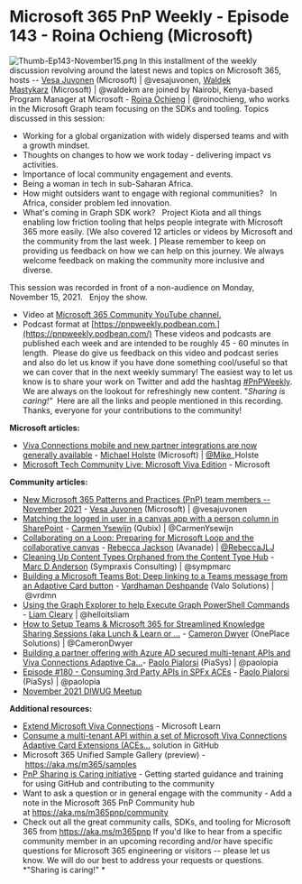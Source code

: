 # Microsoft 365 PnP Weekly - Episode 143 - Roina Ochieng (Microsoft)
![Thumb-Ep143-November15.png](https://techcommunity.microsoft.com/t5/image/serverpage/image-id/327138i766BAC25B37CD22E/image-size/large?v=v2&px=999 "Thumb-Ep143-November15.png")
In this installment of the weekly discussion revolving around the latest
news and topics on Microsoft 365, hosts -- [Vesa
Juvonen](http://twitter.com/vesajuvonen) (Microsoft) \|
\@vesajuvonen, [Waldek
Mastykarz](http://twitter.com/waldekm) (Microsoft) \| \@waldekm are
joined by Nairobi, Kenya-based Program Manager at Microsoft - [Roina
Ochieng](http://twitter.com/roinochieng) \| \@roinochieng, who works in
the Microsoft Graph team focusing on the SDKs and tooling.
Topics discussed in this session:
-   Working for a global organization with widely dispersed teams and
    with a growth mindset.   
-   Thoughts on changes to how we work today - delivering impact vs
    activities. 
-   Importance of local community engagement and events. 
-   Being a woman in tech in sub-Saharan Africa.
-   How might outsiders want to engage with regional communities?   In
    Africa, consider problem led innovation.
-   What's coming in Graph SDK work?   Project Kiota and all things
    enabling low friction tooling that helps people integrate with
    Microsoft 365 more easily.
[We also covered 12 articles or videos by Microsoft and the community
from the last week. ]
Please remember to keep on providing us feedback on how we can help on
this journey. We always welcome feedback on making the community more
inclusive and diverse.

This session was recorded in front of a non-audience on Monday, November
15, 2021.   Enjoy the show. 
-   Video at [Microsoft 365 Community YouTube
    channel.](https://aka.ms/m365pnp-videos)
-   Podcast format
    at [https://pnpweekly.podbean.com.](https://pnpweekly.podbean.com/)
These videos and podcasts are published each week and are intended to be
roughly 45 - 60 minutes in length.  Please do give us feedback on this
video and podcast series and also do let us know if you have done
something cool/useful so that we can cover that in the next weekly
summary! The easiest way to let us know is to share your work on Twitter
and add the
hashtag [#PnPWeekly](https://twitter.com/search?q=%23pnpweekly). We are
always on the lookout for refreshingly new content. "*Sharing is
caring!"* 
Here are all the links and people mentioned in this recording. Thanks,
everyone for your contributions to the community!


**Microsoft articles:**
-   [Viva Connections mobile and new partner integrations are now
    generally
    available](https://techcommunity.microsoft.com/t5/microsoft-viva-blog/viva-connections-mobile-and-new-partner-integrations-are-now/ba-p/2932217) -
    [Michael Holste](https://twitter.com/Mike_Holste) (Microsoft)
    \| [\@Mike](/t5/user/viewprofilepage/user-id/18377)\_Holste
-   [Microsoft Tech Community Live: Microsoft Viva
    Edition](https://techcommunity.microsoft.com/t5/tech-community-live/microsoft-tech-community-live-microsoft-viva-edition/ev-p/2824340) -
    Microsoft

**Community articles:**
-   [New Microsoft 365 Patterns and Practices (PnP) team members --
    November
    2021](https://techcommunity.microsoft.com/t5/microsoft-365-pnp-blog/new-microsoft-365-patterns-and-practices-pnp-team-members/ba-p/2953966) -
    [Vesa Juvonen](https://twitter.com/vesajuvonen) (Microsoft)
    \| \@vesajuvonen
-   [Matching the logged in user in a canvas app with a person column in
    SharePoint](https://techcommunity.microsoft.com/t5/microsoft-365-pnp-blog/matching-the-logged-in-user-in-a-canvas-app-with-a-person-column/ba-p/2954522) -
    [Carmen Ysewijn](https://twitter.com/CarmenYsewijn) (Qubix)
    \| \@CarmenYsewijn
-   [Collaborating on a Loop: Preparing for Microsoft Loop and the
    collaborative
    canvas](https://regarding365.com/collaborating-on-a-loop-preparing-for-microsoft-loop-and-the-collaborative-canvas-1908b2fd1a0b)
    - [Rebecca Jackson](https://twitter.com/RebeccaJLJ) (Avanade)
    \| [\@RebeccaJLJ](/t5/user/viewprofilepage/user-id/478380)
-   [Cleaning Up Content Types Orphaned from the Content Type
    Hub](https://sympmarc.com/2021/11/09/cleaning-up-content-types-orphaned-from-the-content-type-hub/) -
    [Marc D Anderson](https://twitter.com/sympmarc) (Sympraxis
    Consulting) \| \@sympmarc
-   [Building a Microsoft Teams Bot: Deep linking to a Teams message
    from an Adaptive Card
    button](https://www.vrdmn.com/2021/11/building-microsoft-teams-bot-deep.html)
    - [Vardhaman Deshpande](https://twitter.com/vrdmn) (Valo Solutions)
    \| \@vrdmn
-   [Using the Graph Explorer to help Execute Graph PowerShell
    Commands](https://helloitsliam.com/2021/11/08/using-the-graph-explorer-to-help-execute-graph-powershell-commands/) -
    [Liam Cleary](https://twitter.com/helloitsliam) \| \@helloitsliam
-   [How to Setup Teams & Microsoft 365 for Streamlined Knowledge
    Sharing Sessions (aka Lunch & Learn or
    \...](https://camerondwyer.com/2021/11/08/how-to-setup-teams-microsoft-365-for-streamlined-knowledge-sharing-sessions-aka-lunch-learn-or-brown-bag/) -
    [Cameron Dwyer](https://twitter.com/CameronDwyer) (OnePlace
    Solutions) \| \@CameronDwyer
-   [Building a partner offering with Azure AD secured multi-tenant APIs
    and Viva Connections Adaptive
    Ca\...](https://www.youtube.com/playlist?list=PLR9nK3mnD-OWhKe9DW7qzooOOXc0_goB3)-
    [Paolo Pialorsi](https://twitter.com/PaoloPia) (PiaSys)
    \| \@paolopia
-   [Episode #180 - Consuming 3rd Party APIs in SPFx
    ACEs](https://www.youtube.com/watch?v=YGEkTmmBuM0) - [Paolo
    Pialorsi](https://twitter.com/PaoloPia) (PiaSys) \| \@paolopia
-   [November 2021 DIWUG
    Meetup](https://www.meetup.com/Dutch-Information-Workers-User-Group-DIWUG/events/281733416/)

**Additional resources:**
-   [Extend Microsoft Viva
    Connections](https://docs.microsoft.com/en-us/learn/paths/m365-extend-viva-connections/?WT.mc_id=m365-47395-cxa) -
    Microsoft Learn
-   [Consume a multi-tenant API within a set of Microsoft Viva
    Connections Adaptive Card Extensions
    (ACEs\...](https://github.com/pnp/spfx-reference-scenarios/tree/main/samples/ace-pnp-contoso-orders)
    solution in GitHub
-   Microsoft 365 Unified Sample Gallery (preview)
    - <https://aka.ms/m365/samples> 
-   [PnP Sharing is Caring
    initiative](https://aka.ms/sharing-is-caring) - Getting started
    guidance and training for using GitHub and contributing to the
    community
-   Want to ask a question or in general engage with the community - Add
    a note in the Microsoft 365 PnP Community hub
    at <https://aka.ms/m365pnp/community>
-   Check out all the great community calls, SDKs, and tooling for
    Microsoft 365 from <https://aka.ms/m365pnp>
If you'd like to hear from a specific community member in an upcoming
recording and/or have specific questions for Microsoft 365 engineering
or visitors -- please let us know. We will do our best to address your
requests or questions.
*\"Sharing is caring!\" *
